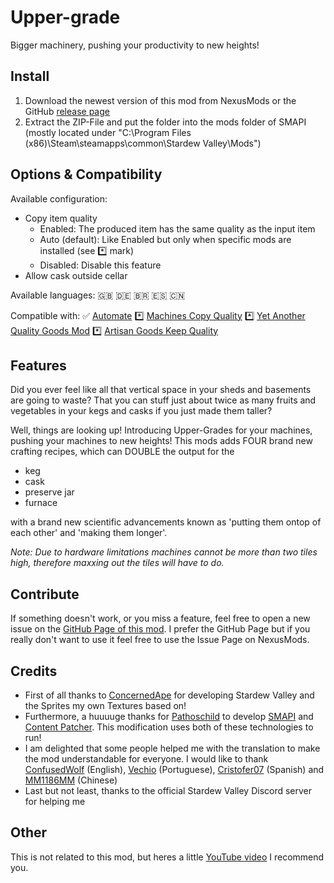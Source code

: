 # Upper-grade

Bigger machinery, pushing your productivity to new heights!

## Install

1. Download the newest version of this mod from NexusMods or the GitHub [release page](https://github.com/Molenfeuer/Uppergrade/releases)
2. Extract the ZIP-File and put the folder into the mods folder of SMAPI (mostly located under "C:\Program Files (x86)\Steam\steamapps\common\Stardew Valley\Mods")

## Options & Compatibility

Available configuration:

- Copy item quality
  - Enabled: The produced item has the same quality as the input item
  - Auto (default): Like Enabled but only when specific mods are installed (see *️⃣ mark)
  - Disabled: Disable this feature
- Allow cask outside cellar

Available languages: 🇬🇧 🇩🇪 🇧🇷 🇪🇸 🇨🇳

Compatible with: ✅ [Automate](https://www.nexusmods.com/stardewvalley/mods/1063?tab=description)  *️⃣ [Machines Copy Quality](https://www.nexusmods.com/stardewvalley/mods/21366)  *️⃣ [Yet Another Quality Goods Mod](https://www.nexusmods.com/stardewvalley/mods/23386)  *️⃣ [Artisan Goods Keep Quality](https://www.nexusmods.com/stardewvalley/mods/21278)

## Features

Did you ever feel like all that vertical space in your sheds and basements are going to waste? That you can stuff just about twice as many fruits and vegetables in your kegs and casks if you just made them taller?

Well, things are looking up! Introducing Upper-Grades for your machines, pushing your machines to new heights! This mods adds FOUR brand new crafting recipes, which can DOUBLE the output for the 

- keg
- cask
- preserve jar
- furnace

with a brand new scientific advancements known as 'putting them ontop of each other' and 'making them longer'.

*Note: Due to hardware limitations machines cannot be more than two tiles high, therefore maxxing out the tiles will have to do.*

## Contribute

If something doesn't work, or you miss a feature, feel free to open a new issue on the [GitHub Page of this mod](https://github.com/Molenfeuer/Uppergrade/issues). I prefer the GitHub Page but if you really don't want to use it feel free to use the Issue Page on NexusMods.

## Credits

- First of all thanks to [ConcernedApe](https://twitter.com/concernedape) for developing Stardew Valley and the Sprites my own Textures based on!
- Furthermore, a huuuuge thanks for [Pathoschild](https://www.nexusmods.com/stardewvalley/users/1552317) to develop [SMAPI](https://www.nexusmods.com/stardewvalley/mods/2400) and [Content Patcher](https://www.nexusmods.com/stardewvalley/mods/1915). This modification uses both of these technologies to run!
- I am delighted that some people helped me with the translation to make the mod understandable for everyone. I would like to thank [ConfusedWolf](https://www.nexusmods.com/stardewvalley/users/15421504) (English), [Vechio](https://next.nexusmods.com/profile/Vechio/about-me) (Portuguese), [Cristofer07](https://next.nexusmods.com/profile/Cris0007/about-me?gameId=1303) (Spanish) and [MM1186MM](https://next.nexusmods.com/profile/MM1186MM/about-me?gameId=1303) (Chinese)
- Last but not least, thanks to the official Stardew Valley Discord server for helping me

## Other

This is not related to this mod, but heres a little [YouTube video](https://youtu.be/f2FpO0Z6Xqw) I recommend you.